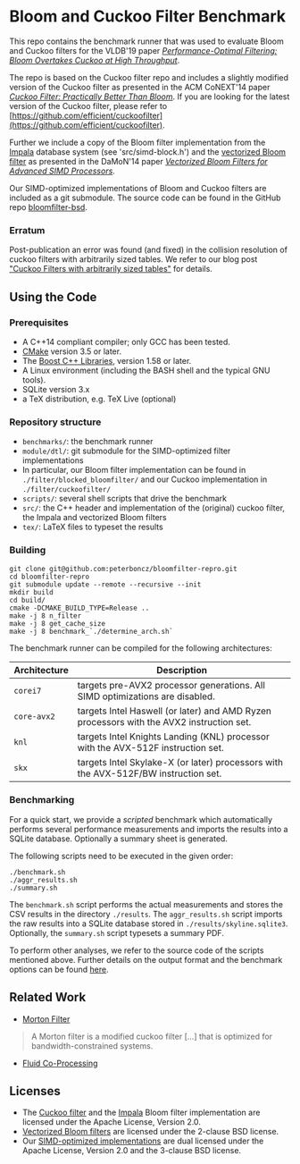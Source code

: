 Bloom and Cuckoo Filter Benchmark
=================================

This repo contains the benchmark runner that was used to evaluate
 Bloom and Cuckoo filters for the VLDB'19 paper  [*Performance-Optimal Filtering:
 Bloom Overtakes Cuckoo at High Throughput*](http://www.vldb.org/pvldb/vol12/p502-lang.pdf).

The repo is based on the Cuckoo filter repo and includes a slightly modified
 version of the Cuckoo filter as presented in the ACM CoNEXT'14 paper
 [*Cuckoo Filter: Practically Better Than Bloom*](http://www.cs.cmu.edu/~binfan/papers/conext14_cuckoofilter.pdf).
If you are looking for the latest version of the Cuckoo filter, please refer to
 [https://github.com/efficient/cuckoofilter](https://github.com/efficient/cuckoofilter).

Further we include a copy of the Bloom filter implementation from the
 [Impala](https://impala.apache.org/) database system (see 'src/simd-block.h')
 and the [vectorized Bloom filter](http://www.cs.columbia.edu/~orestis/vbf.c)
 as presented in the DaMoN'14 paper
 [*Vectorized Bloom Filters for Advanced SIMD Processors*](http://www.cs.columbia.edu/~orestis/damon14.pdf).

Our SIMD-optimized implementations of Bloom and Cuckoo filters are included
 as a git submodule. The source code can be found in the GitHub repo
 [bloomfilter-bsd](https://github.com/peterboncz/bloomfilter-bsd).


### Erratum
Post-publication an error was found (and fixed) in the collision resolution of
 cuckoo filters with arbitrarily sized tables.
We refer to our blog post
["Cuckoo Filters with arbitrarily sized tables"](https://databasearchitects.blogspot.com/2019/07/cuckoo-filters-with-arbitrarily-sized.html) for details.


Using the Code
--------------
### Prerequisites
* A C++14 compliant compiler; only GCC has been tested.
* [CMake](http://www.cmake.org/) version 3.5 or later.
* The [Boost C++ Libraries](https://www.boost.org/), version 1.58 or later.
* A Linux environment (including the BASH shell and the typical GNU tools).
* SQLite version 3.x
* a TeX distribution, e.g. TeX Live (optional)


### Repository structure
* `benchmarks/`: the benchmark runner
* `module/dtl/`: git submodule for the SIMD-optimized filter implementations
 * In particular, our Bloom filter implementation can be found in `./filter/blocked_bloomfilter/` and our Cuckoo implementation in
 `./filter/cuckoofilter/`
* `scripts/`: several shell scripts that drive the benchmark
* `src/`: the C++ header and implementation of the (original) cuckoo filter, the
   Impala and vectorized Bloom filters
* `tex/`: LaTeX files to typeset the results

### Building
```
git clone git@github.com:peterboncz/bloomfilter-repro.git
cd bloomfilter-repro
git submodule update --remote --recursive --init
mkdir build
cd build/
cmake -DCMAKE_BUILD_TYPE=Release ..
make -j 8 n_filter
make -j 8 get_cache_size
make -j 8 benchmark_`./determine_arch.sh`
```
The benchmark runner can be compiled for the following architectures:

| Architecture | Description                                                                              |
| ------------ | ---------------------------------------------------------------------------------------- |
| `corei7`     | targets pre-AVX2 processor generations. All SIMD optimizations are disabled.             |
| `core-avx2`  | targets Intel Haswell (or later) and AMD Ryzen processors with the AVX2 instruction set. |
| `knl`        | targets Intel Knights Landing (KNL) processor with the AVX-512F instruction set.         |
| `skx`        | targets Intel Skylake-X (or later) processors with the AVX-512F/BW instruction set.      |

### Benchmarking

For a quick start, we provide a *scripted* benchmark which automatically
 performs several performance measurements and imports the results into a
 SQLite database. Optionally a summary sheet is generated.

The following scripts need to be executed in the given order:
```
./benchmark.sh
./aggr_results.sh
./summary.sh
```
The `benchmark.sh` script performs the actual measurements and stores the CSV results in
 the directory `./results`.
The `aggr_results.sh` script imports the raw results into a SQLite database
 stored in `./results/skyline.sqlite3`.
Optionally, the `summary.sh` script typesets a summary PDF.

To perform other analyses, we refer to the source code of the scripts
 mentioned above.
Further details on the output format and
 the benchmark options can be found [here](BENCHMARK.md).

Related Work
------------

* [Morton Filter](https://github.com/AMDComputeLibraries/morton_filter)
> A Morton filter is a modified cuckoo filter [...] that is optimized for bandwidth-constrained systems.

* [Fluid Co-Processing](https://github.com/t1mm3/fluid_coprocessing)




Licenses
--------

* The [Cuckoo filter](https://github.com/efficient/cuckoofilter) and the
   [Impala](https://impala.apache.org/) Bloom filter implementation are licensed
   under the Apache License, Version 2.0.
* [Vectorized Bloom filters](http://www.cs.columbia.edu/~orestis/vbf.c) are
   licensed under the 2-clause BSD license.
* Our [SIMD-optimized implementations](https://github.com/peterboncz/bloomfilter-bsd)
   are dual licensed under the Apache License, Version 2.0 and the 3-clause BSD
   license.  
